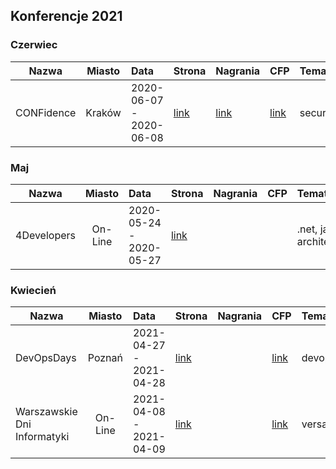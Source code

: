 ## Konferencje 2021

### Czerwiec

| Nazwa | Miasto | Data | Strona | Nagrania | CFP | Tematyka | Warsztaty |
|----------|:-------------:|:------|:------|:------|:------|:------|:------|
| CONFidence | Kraków | 2020-06-07 - 2020-06-08 | [link](https://app.evenea.pl/event/confidence2021/) | [link](https://www.youtube.com/user/PROIDEAconferences/playlists?sort=dd&shelf_id=8&view=50) | [link](https://confidence-conference.org/call_for_papers_2021.html) | security | |



### Maj
| Nazwa | Miasto | Data | Strona | Nagrania | CFP | Tematyka | Warsztaty |
|----------|:-------------:|:------|:------|:------|:------|:------|:------|
| 4Developers | On-Line | 2020-05-24 - 2020-05-27   | [link](https://4developers.org.pl/festiwal-2021/) | | | .net, java, architecture | |

### Kwiecień

| Nazwa | Miasto | Data | Strona | Nagrania | CFP | Tematyka | Warsztaty |
|----------|:-------------:|:------|:------|:------|:------|:------|:------|
| DevOpsDays | Poznań | 2021-04-27 - 2021-04-28 | [link](https://devopsdays.org/events/2021-krakow/welcome//) ||[link](https://dodkrakow.pl/cfp2021/)|devops||
| Warszawskie Dni Informatyki |On-Line | 2021-04-08 - 2021-04-09 | [link](https://warszawskiedniinformatyki.pl/) | | [link](https://docs.google.com/forms/d/e/1FAIpQLSf-weP23vhyj3lOUb7a-QHueYVNbSuMkii5dRvsRhEUy4dJJQ/viewform) | versatile |
